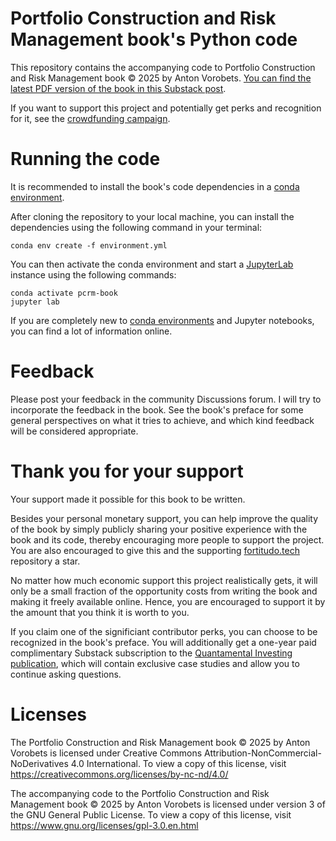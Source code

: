 # Portfolio Construction and Risk Management book's Python code
This repository contains the accompanying code to Portfolio Construction and Risk
Management book © 2025 by Anton Vorobets. [You can find the latest PDF version of
the book in this Substack post](https://antonvorobets.substack.com/p/pcrm-book).

If you want to support this project and potentially get perks and recognition
for it, see the [crowdfunding campaign](https://igg.me/at/pcrm-book).

# Running the code
It is recommended to install the book's code dependencies in a 
[conda environment](https://conda.io/projects/conda/en/latest/user-guide/concepts/environments.html).

After cloning the repository to your local machine, you can install the dependencies
using the following command in your terminal:

    conda env create -f environment.yml

You can then activate the conda environment and start a [JupyterLab](https://jupyter.org/)
instance using the following commands:

    conda activate pcrm-book
    jupyter lab

If you are completely new to [conda environments](https://conda.io/projects/conda/en/latest/user-guide/tasks/manage-environments.html)
and Jupyter notebooks, you can find a lot of information online.

# Feedback
Please post your feedback in the community Discussions forum. I will try to
incorporate the feedback in the book. See the book's preface for some general
perspectives on what it tries to achieve, and which kind feedback will
be considered appropriate.

# Thank you for your support
Your support made it possible for this book to be written.

Besides your personal monetary support, you can help improve the quality of the
book by simply publicly sharing your positive experience with the book and its code,
thereby encouraging more people to support the project. You
are also encouraged to give this and the supporting
[fortitudo.tech](https://github.com/fortitudo-tech/fortitudo.tech)
repository a star.

No matter how much economic support this project realistically gets, it will only
be a small fraction of the opportunity costs from writing the book and making it
freely available online. Hence, you are encouraged to support it by the amount that
you think it is worth to you.

If you claim one of the significiant contributor perks, you can choose to be recognized
in the book's preface. You will additionally get a one-year paid complimentary Substack
subscription to the [Quantamental Investing publication](https://antonvorobets.substack.com),
which will contain exclusive case studies and allow you to continue asking questions.

# Licenses
The Portfolio Construction and Risk Management book © 2025 by Anton Vorobets is licensed
under Creative Commons Attribution-NonCommercial-NoDerivatives 4.0 International. To view
a copy of this license, visit https://creativecommons.org/licenses/by-nc-nd/4.0/

The accompanying code to the Portfolio Construction and Risk Management book © 2025 by
Anton Vorobets is licensed under version 3 of the GNU General Public License. To view
a copy of this license, visit https://www.gnu.org/licenses/gpl-3.0.en.html
